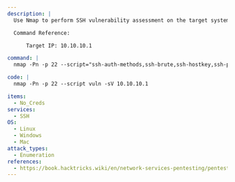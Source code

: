 ```yaml
---
description: |
  Use Nmap to perform SSH vulnerability assessment on the target system. The provided commands utilize various Nmap NSE scripts to enumerate SSH authentication methods, test for weak credentials, gather SSH host keys, check for supported algorithms, and identify potential vulnerabilities or misconfigurations in the SSH service.

  Command Reference:

      Target IP: 10.10.10.1

command: |
  nmap -Pn -p 22 --script="ssh-auth-methods,ssh-brute,ssh-hostkey,ssh-publickey-acceptance,ssh-run,ssh2-enum-algos,sshv1" -sV 10.10.10.1

code: |
  nmap -Pn -p 22 --script vuln -sV 10.10.10.1

items:
  - No_Creds
services:
  - SSH
OS:
  - Linux
  - Windows
  - Mac
attack_types:
  - Enumeration
references:
  - https://book.hacktricks.wiki/en/network-services-pentesting/pentesting-ftp/index.html
---
```

